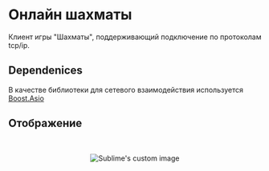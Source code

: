 # Онлайн шахматы
Клиент игры "Шахматы", поддерживающий подключение по протоколам tcp/ip.
## Dependenices
В качестве библиотеки для сетевого взаимодействия используется [Boost.Asio](https://github.com/boostorg/asio.git)
## Отображение
$~$
<p align="center">
  <img src="https://github.com/user-attachments/assets/7bf75024-e883-43ce-937e-99ab8fc3d122" alt="Sublime's custom image"/>
</p>

